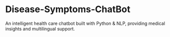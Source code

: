 # Disease-Symptoms-ChatBot
An intelligent health care chatbot built with Python &amp; NLP, providing medical insights and multilingual support.
